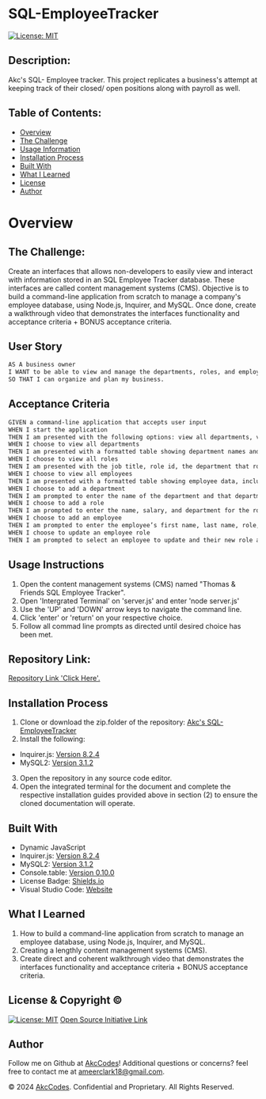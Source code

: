 # SQL-EmployeeTracker

[![License: MIT](https://img.shields.io/badge/License-MIT-yellow.svg)](https://opensource.org/licenses/MIT)
  
## Description:
Akc's SQL- Employee tracker. This project replicates a business's attempt at keeping track of their closed/ open positions along with payroll as well.

## Table of Contents:
- [Overview](#Overview)
- [The Challenge](#The-Challenge)
- [Usage Information](#Usage-Information)
- [Installation Process](#Installation-Process)
- [Built With](#Built-With)
- [What I Learned](#What-I-Learned)
- [License](#License)
- [Author](#Author)

# Overview

## The Challenge:

Create an interfaces that allows non-developers to easily view and interact with information stored in an SQL Employee Tracker database. These interfaces are called content management systems (CMS). Objective is to build a command-line application from scratch to manage a company's employee database, using Node.js, Inquirer, and MySQL. Once done, create a walkthrough video that demonstrates the interfaces functionality and acceptance criteria + BONUS acceptance criteria.

## User Story
```md
AS A business owner
I WANT to be able to view and manage the departments, roles, and employees in my company
SO THAT I can organize and plan my business.
```

## Acceptance Criteria
```md
GIVEN a command-line application that accepts user input
WHEN I start the application
THEN I am presented with the following options: view all departments, view all roles, view all employees, add a department, add a role, add an employee, and update an employee role
WHEN I choose to view all departments
THEN I am presented with a formatted table showing department names and department ids
WHEN I choose to view all roles
THEN I am presented with the job title, role id, the department that role belongs to, and the salary for that role
WHEN I choose to view all employees
THEN I am presented with a formatted table showing employee data, including employee ids, first names, last names, job titles, departments, salaries, and managers that the employees report to
WHEN I choose to add a department
THEN I am prompted to enter the name of the department and that department is added to the database
WHEN I choose to add a role
THEN I am prompted to enter the name, salary, and department for the role and that role is added to the database
WHEN I choose to add an employee
THEN I am prompted to enter the employee’s first name, last name, role, and manager, and that employee is added to the database
WHEN I choose to update an employee role
THEN I am prompted to select an employee to update and their new role and this information is updated in the database 
```

## Usage Instructions
1. Open the content management systems (CMS) named "Thomas & Friends SQL Employee Tracker".
2. Open 'Intergrated Terminal' on 'server.js' and enter 'node server.js'
3. Use the 'UP' and 'DOWN' arrow keys to navigate the command line. 
4. Click 'enter' or 'return' on your respective choice.
5. Follow all commad line prompts as directed until desired choice has been met.

## Repository Link:
[Repository Link 'Click Here'.](https://github.com/AkcCodes/SQL-EmployeeTracker)


## Installation Process
1. Clone or download the zip.folder of the repository: [Akc's SQL-EmployeeTracker](https://github.com/AkcCodes/SQL-EmployeeTracker)
2. Install the following: 
- Inquirer.js: [Version 8.2.4](https://www.npmjs.com/package/inquirer/v/8.2.4)
- MySQL2: [Version 3.1.2](https://www.npmjs.com/package/mysql2)
3. Open the repository in any source code editor.
4. Open the integrated terminal for the document and complete the respective installation guides provided above in section (2) to ensure the cloned documentation will operate.

## Built With
- Dynamic JavaScript 
- Inquirer.js: [Version 8.2.4](https://www.npmjs.com/package/inquirer/v/8.2.4)
- MySQL2: [Version 3.1.2](https://www.npmjs.com/package/mysql2)
- Console.table: [Version 0.10.0](https://www.npmjs.com/package/console.table)
- License Badge: [Shields.io](https://shields.io/)
- Visual Studio Code: [Website](https://code.visualstudio.com/)

## What I Learned
1. How to build a command-line application from scratch to manage an employee database, using Node.js, Inquirer, and MySQL.
2. Creating a lengthly content management systems (CMS). 
3. Create direct and coherent walkthrough video that demonstrates the interfaces functionality and acceptance criteria + BONUS acceptance criteria.

## License & Copyright ©
  
[![License: MIT](https://img.shields.io/badge/License-MIT-yellow.svg)](https://opensource.org/licenses/MIT) [Open Source Initiative Link](https://opensource.org/licenses/MIT)

## Author

Follow me on Github at [AkcCodes](https://github.com/AkcCodes)! Additional questions or concerns? feel free to contact me at ameerclark18@gmail.com.


© 2024 [AkcCodes](https://github.com/AkcCodes). Confidential and Proprietary. All Rights Reserved.